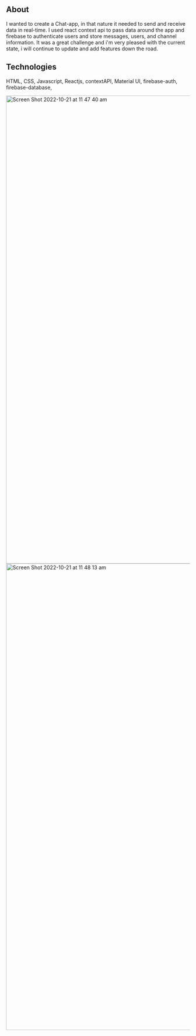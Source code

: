 About 
---
I wanted to create a Chat-app, in that nature it needed to send and receive data in real-time. I used react context api to pass data around the app and firebase to authenticate users and store messages, users, and channel information. It was a great challenge and i'm very pleased with the current state, i will continue to update and add features down the road.

Technologies 
---
HTML, CSS, Javascript, Reactjs, contextAPI,  Material UI, firebase-auth, firebase-database, 

<img width="1280" alt="Screen Shot 2022-10-21 at 11 47 40 am" src="https://user-images.githubusercontent.com/73814371/197086622-bb9ffbed-b9b7-472c-a6f4-5518420c836a.png">
<img width="1276" alt="Screen Shot 2022-10-21 at 11 48 13 am" src="https://user-images.githubusercontent.com/73814371/197086632-a4f75c80-1f64-462e-bbf2-9e69e5a886bf.png">
